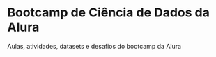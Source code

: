 # Bootcamp de Ciência de Dados da Alura
Aulas, atividades, datasets e desafios do bootcamp da Alura
